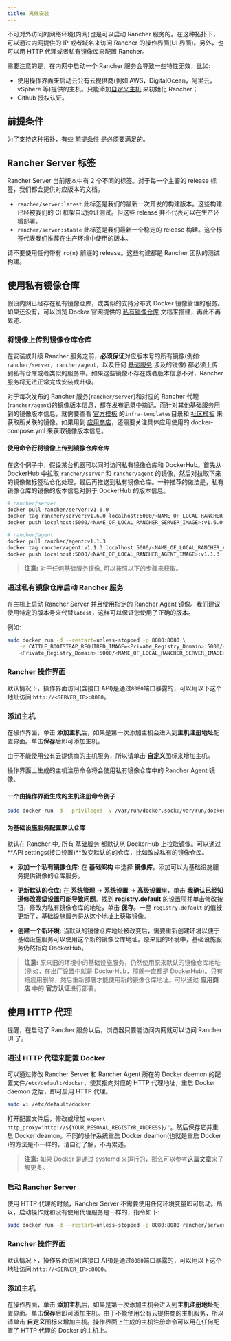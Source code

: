 ```yaml
---
title: 离线安装
---
```


不可对外访问的网络环境(内网)也是可以启动 Rancher 服务的。在这种拓扑下，可以通过内网提供的 IP 或者域名来访问 Rancher 的操作界面(UI 界面)。另外，也可以用 HTTP 代理或者私有镜像库来配置 Rancher。

需要注意的是，在内网中启动一个 Rancher 服务会导致一些特性无效，比如:

- 使用操作界面来启动云公有云提供商(例如 AWS，DigitalOcean，阿里云，vSphere 等)提供的主机。只能添加[自定义主机](/docs/rancher1/infrastructure/hosts/custom/_index) 来初始化 Rancher；
- Github 授权认证。

## 前提条件

为了支持这种拓扑，有些 [前提条件](/docs/rancher1/installation/installing-server/_index#安装需求) 是必须要满足的。

## Rancher Server 标签

Rancher Server 当前版本中有 2 个不同的标签。对于每一个主要的 release 标签，我们都会提供对应版本的文档。

- `rancher/server:latest` 此标签是我们的最新一次开发的构建版本。这些构建已经被我们的 CI 框架自动验证测试。但这些 release 并不代表可以在生产环境部署。
- `rancher/server:stable` 此标签是我们最新一个稳定的 release 构建。这个标签代表我们推荐在生产环境中使用的版本。

请不要使用任何带有 `rc{n}` 前缀的 release。这些构建都是 Rancher 团队的测试构建。

## 使用私有镜像仓库

假设内网已经存在私有镜像仓库，或类似的支持分布式 Docker 镜像管理的服务。如果还没有，可以浏览 Docker 官网提供的 [私有镜像仓库](https://docs.docker.com/registry/) 文档来搭建，再此不再累述.

### 将镜像上传到镜像仓库仓库

在安装或升级 Rancher 服务之前，**必须保证**对应版本号的所有镜像(例如: `rancher/server`，`rancher/agent`，以及任何 [基础服务](/docs/rancher1/rancher-service/_index) 涉及的镜像) 都必须上传到私有仓库或者类似的服务中。如果这些镜像不存在或者版本信息不对，Rancher 服务将无法正常完成安装或升级。

对于每次发布的 Rancher 服务(`rancher/server`)和对应的 Rancher 代理(`rancher/agent`)的镜像版本信息，都在发布记录中摘记。而针对其他基础服务用到的镜像版本信息，就需要查看 [官方模板](https://github.com/rancher/rancher-catalog) 的`infra-templates`目录和 [社区模板](https://github.com/rancher/community-catalog) 来获取所关联的镜像。如果用到 [应用商店](/docs/rancher1/configurations/catalog/_index)，还需要关注具体应用使用的 docker-compose.yml 来获取镜像版本信息。

#### 使用命令行将镜像上传到镜像仓库仓库

在这个例子中，假设某台机器可以同时访问私有镜像仓库和 DockerHub。首先从 DockerHub 中拉取 `rancher/server` 和 `rancher/agent` 的镜像，然后对拉取下来的镜像做标签私仓化处理，最后再推送到私有镜像仓库。一种推荐的做法是，私有镜像仓库的镜像的版本信息对照于 DockerHub 的版本信息。

```bash
# rancher/server
docker pull rancher/server:v1.6.0
docker tag rancher/server:v1.6.0 localhost:5000/<NAME_OF_LOCAL_RANCHER_SERVER_IMAGE>:v1.6.0
docker push localhost:5000/<NAME_OF_LOCAL_RANCHER_SERVER_IMAGE>:v1.6.0

# rancher/agent
docker pull rancher/agent:v1.1.3
docker tag rancher/agent:v1.1.3 localhost:5000/<NAME_OF_LOCAL_RANCHER_AGENT_IMAGE>:v1.1.3
docker push localhost:5000/<NAME_OF_LOCAL_RANCHER_AGENT_IMAGE>:v1.1.3
```

> **注意:** 对于任何基础服务镜像, 可以按照以下的步骤来获取。

### 通过私有镜像仓库启动 Rancher 服务

在主机上启动 Rancher Server 并且使用指定的 Rancher Agent 镜像。我们建议使用特定的版本号来代替`latest`，这样可以保证您使用了正确的版本。

例如:

```bash
sudo docker run -d --restart=unless-stopped -p 8080:8080 \
    -e CATTLE_BOOTSTRAP_REQUIRED_IMAGE=<Private_Registry_Domain>:5000/<NAME_OF_LOCAL_RANCHER_AGENT_IMAGE>:v1.1.3 \
    <Private_Registry_Domain>:5000/<NAME_OF_LOCAL_RANCHER_SERVER_IMAGE>:v1.6.0
```

### Rancher 操作界面

默认情况下，操作界面访问(含接口 API)是通过`8080`端口暴露的，可以用以下这个地址访问:`http://<SERVER_IP>:8080`。

### 添加主机

在操作界面，单击 **添加主机**后，如果是第一次添加主机会进入到**主机注册地址**配置界面。单击**保存**后即可添加主机。

由于不能使用公有云提供商的主机服务，所以请单击 **自定义**图标来增加主机。

操作界面上生成的主机注册命令将会使用私有镜像仓库中的 Rancher Agent 镜像。

#### 一个由操作界面生成的主机注册命令例子

```bash
sudo docker run -d --privileged -v /var/run/docker.sock:/var/run/docker.sock <Private_Registry_Domain>:5000/<NAME_OF_LOCAL_RANCHER_AGENT_IMAGE>:v1.1.3 http://<SERVER_IP>:8080/v1/scripts/<security_credentials>
```

#### 为基础设施服务配置默认仓库

默认在 Rancher 中, 所有 [基础服务](/docs/rancher1/rancher-service/_index) 都默认从 DockerHub 上拉取镜像。可以通过 **API settings(接口设置)**改变默认的的仓库，比如改成私有的镜像仓库。

- **添加一个私有镜像仓库:** 在 **基础架构** 中选择 **镜像库**，添加可以为基础设施服务提供镜像的仓库服务。

- **更新默认的仓库:** 在 **系统管理** -> **系统设置** -> **高级设置**里，单击 **我确认已经知道修改高级设置可能导致问题**。找到 **registry.default** 的设置项并单击修改按钮，修改为私有镜像仓库的地址，单击 **保存**。一旦 `registry.default` 的值被更新了，基础设施服务将从这个地址上获取镜像。

- **创建一个新环境:** 当默认的镜像仓库地址被改变后，需要重新创建环境以便于基础设施服务可以使用这个新的镜像仓库地址。原来旧的环境中，基础设施服务仍然指向 DockerHub。

> **注意:** 原来旧的环境中的基础设施服务，仍然使用原来默认的镜像仓库地址(例如，在出厂设置中就是 DockerHub，那就一直都是 DockerHub)。只有把应用删除，然后重新部署才能使用新的镜像仓库地址。可以通过 **应用商店** 中的 **官方认证**进行部署。

## 使用 HTTP 代理

提醒，在启动了 Rancher 服务以后，浏览器只要能访问内网就可以访问 Rancher UI 了。

### 通过 HTTP 代理来配置 Docker

可以通过修改 Rancher Server 和 Rancher Agent 所在的 Docker daemon 的配置文件`/etc/default/docker`，使其指向对应的 HTTP 代理地址，重启 Docker daemon 之后，即可启用 HTTP 代理。

```bash
sudo vi /etc/default/docker
```

打开配置文件后，修改或增加 `export http_proxy="http://${YOUR_PESONAL_REGISTYR_ADDRESS}/"`。然后保存它并重启 Docker deamon。不同的操作系统重启 Docker deamon(也就是重启 Docker )的方法是不一样的，请自行了解，不再累述。

> **注意:** 如果 Docker 是通过 systemd 来运行的，那么可以参考[这篇文章](https://docs.docker.com/articles/systemd/#http-proxy)来了解更多。

### 启动 Rancher Server

使用 HTTP 代理的时候，Rancher Server 不需要使用任何环境变量即可启动。所以，启动操作就和没有使用代理服务是一样的，指令如下:

```bash
sudo docker run -d --restart=unless-stopped -p 8080:8080 rancher/server
```

### Rancher 操作界面

默认情况下，操作界面访问(含接口 API)是通过`8080`端口暴露的，可以用以下这个地址访问:`http://<SERVER_IP>:8080`。

### 添加主机

在操作界面，单击 **添加主机**后，如果是第一次添加主机会进入到**主机注册地址**配置界面。单击**保存**后即可添加主机。由于不能使用公有云提供商的主机服务，所以请单击 **自定义**图标来增加主机。操作界面上生成的主机注册命令可以用在任何配置了 HTTP 代理的 Docker 的主机上。
